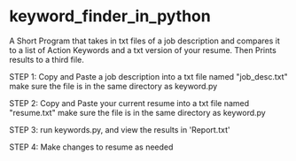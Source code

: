 # keyword_finder_in_python
A Short Program that takes in txt files of a job description and compares it to a list of Action Keywords and a txt version of your resume.  Then Prints results to a third file.


STEP 1:
Copy and Paste a job description into a txt file named "job_desc.txt"
make sure the file is in the same directory as keyword.py

STEP 2: 
Copy and Paste your current resume into a txt file named "resume.txt"
make sure the file is in the same directory as keyword.py

STEP 3:
run keywords.py, and view the results in 'Report.txt'

STEP 4: 
Make changes to resume as needed

